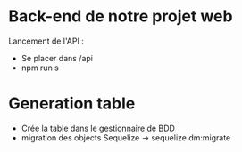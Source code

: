 # Back-end de notre projet web

Lancement de l'API :
* Se placer dans /api
* npm run s

# Generation table

* Crée la table dans le gestionnaire de BDD
* migration des objects Sequelize -> sequelize dm:migrate